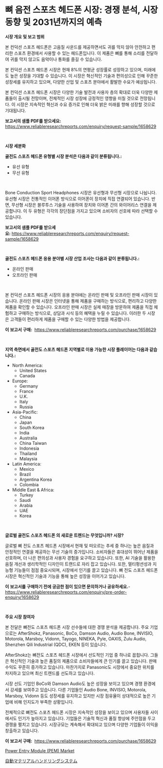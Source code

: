 <p><h1>뼈 음전 스포츠 헤드폰 시장: 경쟁 분석, 시장 동향 및 2031년까지의 예측</h1></p><p><strong>시장 개요 및 보고 범위</strong></p>
<p><p>본 컨덕션 스포츠 헤드폰은 고음질 사운드를 제공하면서도 귀를 막지 않아 안전하고 편리한 스포츠 환경에서 사용할 수 있는 헤드폰입니다. 이 제품은 뼈를 통해 소리를 전달하여 귀를 막지 않고도 음악이나 통화를 즐길 수 있습니다.</p><p>본 컨덕션 스포츠 헤드폰 시장은 현재 8%의 연평균 성장률로 성장하고 있으며, 미래에도 높은 성장을 기대할 수 있습니다. 이 시장은 혁신적인 기술과 편의성으로 인해 꾸준한 성장세를 유지하고 있으며, 다양한 산업 및 스포츠 분야에서 활발한 수요가 예상됩니다.</p><p>본 컨덕션 스포츠 헤드폰 시장은 다양한 기술 발전과 사용자 층의 확대로 더욱 다양한 제품들이 출시될 전망이며, 전체적인 시장 성장에 긍정적인 영향을 미칠 것으로 전망됩니다. 이 시장은 지속적인 혁신과 수요 증가로 인해 더욱 밝은 미래를 향해 성장할 것으로 기대됩니다.</p></p>
<p><strong>보고서의 샘플 PDF를 받으세요:</strong> <a href="https://www.reliableresearchreports.com/enquiry/request-sample/1658629">https://www.reliableresearchreports.com/enquiry/request-sample/1658629</a></p>
<p>&nbsp;</p>
<p><strong>시장 세분화</strong></p>
<p><strong>골전도 스포츠 헤드폰 유형별 시장 분석은 다음과 같이 분류됩니다.:</strong></p>
<p><ul><li>유선 유형</li><li>무선 유형</li></ul></p>
<p>&nbsp;</p>
<p><p>Bone Conduction Sport Headphones 시장은 유선형과 무선형 시장으로 나뉩니다. 유선형 시장은 전통적인 이어폰 방식으로 이어폰이 장치에 직접 연결되어 있습니다. 반면, 무선형 시장은 블루투스 기술을 사용하여 장치와 이어폰 간의 와이어리스 연결을 제공합니다. 이 두 유형은 각각의 장단점을 가지고 있으며 소비자의 선호에 따라 선택할 수 있습니다.</p></p>
<p><strong>보고서의 샘플 PDF를 받으세요:</strong>&nbsp;<a href="https://www.reliableresearchreports.com/enquiry/request-sample/1658629">https://www.reliableresearchreports.com/enquiry/request-sample/1658629</a></p>
<p>&nbsp;</p>
<p><strong> 골전도 스포츠 헤드폰 응용 분야별 시장 산업 조사는 다음과 같이 분류됩니다.:</strong></p>
<p><ul><li>온라인 판매</li><li>오프라인 판매</li></ul></p>
<p>&nbsp;</p>
<p><p>본 컨덕션 스포츠 헤드폰 시장의 응용 분야에는 온라인 판매 및 오프라인 판매 시장이 있습니다. 온라인 판매 시장은 인터넷을 통해 제품을 구매하는 방식으로, 편리하고 다양한 제품을 확인할 수 있습니다. 오프라인 판매 시장은 실제 매장을 방문하여 제품을 직접 체험하고 구매하는 방식으로, 상담과 시식 등의 혜택을 누릴 수 있습니다. 이러한 두 시장은 고객들이 편리하게 제품을 구매할 수 있는 다양한 방법을 제공합니다.</p></p>
<p><strong>이 보고서 구매:</strong>&nbsp; <a href="https://www.reliableresearchreports.com/purchase/1658629">https://www.reliableresearchreports.com/purchase/1658629</a></p>
<p>&nbsp;</p>
<p><strong>지역 측면에서 골전도 스포츠 헤드폰 지역별로 이용 가능한 시장 플레이어는 다음과 같습니다.:</strong></p>
<p><ul>
    <li>
        North America:
        <ul>
            <li>United States</li>
            <li>Canada</li>
        </ul>
    </li>
    <li>
        Europe:
        <ul>
            <li>Germany</li>
            <li>France</li>
            <li>U.K.</li>
            <li>Italy</li>
            <li>Russia</li>
        </ul>
    </li>
    <li>
        Asia-Pacific:
        <ul>
            <li>China</li>
            <li>Japan</li>
            <li>South Korea</li>
            <li>India</li>
            <li>Australia</li>
            <li>China Taiwan</li>
            <li>Indonesia</li>
            <li>Thailand</li>
            <li>Malaysia</li>
        </ul>
    </li>
    <li>
        Latin America:
        <ul>
            <li>Mexico</li>
            <li>Brazil</li>
            <li>Argentina Korea</li>
            <li>Colombia</li>
        </ul>
    </li>
    <li>
        Middle East & Africa:
        <ul>
            <li>Turkey</li>
            <li>Saudi</li>
            <li>Arabia</li>
            <li>UAE</li>
            <li>Korea</li>
        </ul>
    </li>
    </ul></p>
<p>&nbsp;</p>
<p><strong>글로벌 골전도 스포츠 헤드폰 의 새로운 트렌드는 무엇입니까? 시장?</strong></p>
<p><p>글로벌 뼈 전도 스포츠 헤드폰 시장에서 현재 및 떠오르는 추세 중 하나는 높은 음질과 안정적인 연결을 제공하는 무선 기술의 증가입니다. 소비자들은 휴대성이 뛰어난 제품을 선호하며, 더 나은 편의성과 사용자 경험을 요구하고 있습니다. 또한, AI 기술을 활용한 음질 개선과 생리학적인 디자인이 트랜드로 자리 잡고 있습니다. 또한, 멀티펑션성과 지능형 기능들이 점점 중요시되며, 시장에서 인기를 끌고 있습니다. 뼈 전도 스포츠 헤드폰 시장은 혁신적인 기술과 기능을 통해 높은 성장을 이어가고 있습니다.</p></p>
<p><strong>이 보고서를 구매하기 전에 궁금한 점이 있으면 문의하거나 공유하세요.</strong>- <a href="https://www.reliableresearchreports.com/enquiry/pre-order-enquiry/1658629">https://www.reliableresearchreports.com/enquiry/pre-order-enquiry/1658629</a></p>
<p>&nbsp;</p>
<p><strong>주요 시장 참여자</strong></p>
<p><p>본 전달은 뼈전도 스포츠 헤드폰 시장 선수들에 대한 경쟁 분석을 제공합니다. 주요 기업으로는 AfterShokz, Panasonic, BoCo, Damson Audio, Audio Bone, INVISIO, Motorola, Marsboy, Vidonn, Tayogo, NINEKA, Pyle, OAXIS, Zulu Audio, Shenzhen Qili Industrial (QDC), EKEN 등이 있습니다. </p><p>AfterShokz는 뼈전도 스포츠 헤드폰 시장에서 선도적인 기업 중 하나로 꼽힙니다. 그들은 혁신적인 기술과 높은 품질의 제품으로 소비자들에게 큰 인기를 끌고 있습니다. 판매 수익도 꾸준히 증가하고 있습니다. 마찬가지로 Panasonic도 시장에서 중요한 위치를 차지하고 있으며 최신 트렌드를 선도하고 있습니다. </p><p>시장 선도 기업인 BoCo와 Damson Audio도 높은 성장을 보이고 있으며 경쟁 환경에서 강세를 보여주고 있습니다. 다른 기업들인 Audio Bone, INVISIO, Motorola, Marsboy, Vidonn 등도 성장세를 유지하고 있지만 시장 점유율이 상대적으로 높은 기업에 비해 인지도가 부족한 상황입니다.</p><p>전체적으로 뼈전도 스포츠 헤드폰 시장은 지속적인 성장을 보이고 있으며 사용자들 사이에서도 인기가 높아지고 있습니다. 기업들은 기술적 혁신과 품질 향상에 주안점을 두고 경쟁을 펼치고 있습니다. 시장규모는 계속해서 확대되고 있으며 다양한 기업들이 이익을 창출하고 있습니다.</p></p>
<p><strong>이 보고서 구매:</strong>&nbsp;&nbsp;<a href="https://www.reliableresearchreports.com/purchase/1658629">https://www.reliableresearchreports.com/purchase/1658629</a></p>
<p><p><a href="https://github.com/RichRobinson5/Market-Research-Report-List-4/blob/main/power-entry-module-pem-market.md">Power Entry Module (PEM) Market</a></p><p><a href="https://github.com/oqoeusbvpadwjs08/Market-Research-Report-List-1/blob/main/777365813511.md">自動マテリアルハンドリングシステム</a></p></p>
